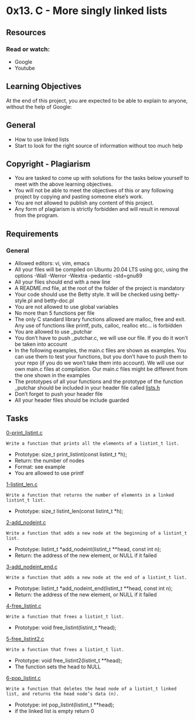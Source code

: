 # 0x13. C - More singly linked lists

## Resources
### Read or watch:
* Google
* Youtube

## Learning Objectives
At the end of this project, you are expected to be able to explain to anyone, without the help of Google:

## General
* How to use linked lists
* Start to look for the right source of information without too much help

## Copyright - Plagiarism
* You are tasked to come up with solutions for the tasks below yourself to meet with the above learning objectives.
* You will not be able to meet the objectives of this or any following project by copying and pasting someone else’s work.
* You are not allowed to publish any content of this project.
* Any form of plagiarism is strictly forbidden and will result in removal from the program.

## Requirements
### General
* Allowed editors: vi, vim, emacs
* All your files will be compiled on Ubuntu 20.04 LTS using gcc, using the options -Wall -Werror -Wextra -pedantic -std=gnu89
* All your files should end with a new line
* A README.md file, at the root of the folder of the project is mandatory
* Your code should use the Betty style. It will be checked using betty-style.pl and betty-doc.pl
* You are not allowed to use global variables
* No more than 5 functions per file
* The only C standard library functions allowed are malloc, free and exit. Any use of functions like printf, puts, calloc, realloc etc… is forbidden
* You are allowed to use _putchar
* You don’t have to push _putchar.c, we will use our file. If you do it won’t be taken into account
* In the following examples, the main.c files are shown as examples. You can use them to test your functions, but you don’t have to push them to your repo (if you do we won’t take them into account). We will use our own main.c files at compilation. Our main.c files might be different from the one shown in the examples
* The prototypes of all your functions and the prototype of the function _putchar should be included in your header file called [lists.h](./lists.h)
* Don’t forget to push your header file
* All your header files should be include guarded

## Tasks
[0-print_listint.c](./0-print_listint.c)
```
Write a function that prints all the elements of a listint_t list.
```
* Prototype: size_t print_listint(const listint_t *h);
* Return: the number of nodes
* Format: see example
* You are allowed to use printf

[1-listint_len.c](./1-listint_len.c)
```
Write a function that returns the number of elements in a linked listint_t list.
```
* Prototype: size_t listint_len(const listint_t *h);

[2-add_nodeint.c](./2-add_nodeint.c)
```
Write a function that adds a new node at the beginning of a listint_t list.
```
* Prototype: listint_t *add_nodeint(listint_t **head, const int n);
* Return: the address of the new element, or NULL if it failed

[3-add_nodeint_end.c](./3-add_nodeint_end.c)
```
Write a function that adds a new node at the end of a listint_t list.
```
* Prototype: listint_t *add_nodeint_end(listint_t **head, const int n);
* Return: the address of the new element, or NULL if it failed

[4-free_listint.c](./4-free_listint.c)
```
Write a function that frees a listint_t list.
```
* Prototype: void free_listint(listint_t *head);

[5-free_listint2.c](./5-free_listint2.c)
```
Write a function that frees a listint_t list.
```
* Prototype: void free_listint2(listint_t **head);
* The function sets the head to NULL

[6-pop_listint.c](./6-pop_listint.c)
```
Write a function that deletes the head node of a listint_t linked list, and returns the head node’s data (n).
```
* Prototype: int pop_listint(listint_t **head);
* if the linked list is empty return 0
